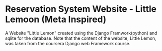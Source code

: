 # Reservation System Website - Little Lemoon (Meta Inspired) 
A Website "Little Lemon" created using the Django Framwork(python) and sqlite for the database. 
Note that the content of the website, Little Lemon, was taken from the coursera Django web Framework course.
